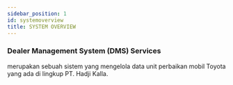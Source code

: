 ```yaml
---
sidebar_position: 1
id: systemoverview
title: SYSTEM OVERVIEW
---
```



### Dealer Management System (DMS) Services

merupakan sebuah sistem yang mengelola data unit perbaikan mobil Toyota yang ada di lingkup PT. Hadji Kalla.